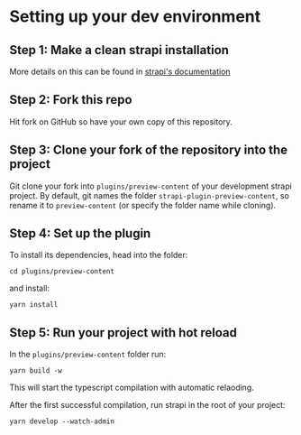 # Setting up your dev environment

## Step 1: Make a clean strapi installation

More details on this can be found in [strapi's documentation](https://strapi.io/documentation/developer-docs/latest/getting-started/quick-start.html)

## Step 2: Fork this repo

Hit fork on GitHub so have your own copy of this repository.

## Step 3: Clone your fork of the repository into the project

Git clone your fork into `plugins/preview-content` of your development strapi project. By default, git names the folder `strapi-plugin-preview-content`, so rename it to `preview-content` (or specify the folder name while cloning).

## Step 4: Set up the plugin

To install its dependencies, head into the folder:

`cd plugins/preview-content`

and install:

`yarn install`

## Step 5: Run your project with hot reload

In the `plugins/preview-content` folder run:

`yarn build -w`

This will start the typescript compilation with automatic relaoding.

After the first successful compilation, run strapi in the root of your project:

`yarn develop --watch-admin`